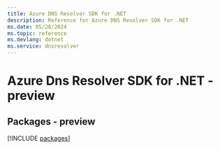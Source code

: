 ```yaml
---
title: Azure DNS Resolver SDK for .NET
description: Reference for Azure DNS Resolver SDK for .NET
ms.date: 05/28/2024
ms.topic: reference
ms.devlang: dotnet
ms.service: dnsresolver
---
```

# Azure Dns Resolver SDK for .NET - preview
## Packages - preview
[!INCLUDE [packages](dns-resolver-index.md)]